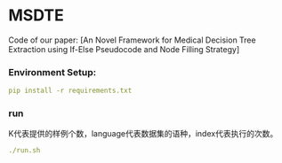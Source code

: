 # MSDTE

Code of our paper: [An Novel Framework for Medical Decision Tree Extraction using If-Else Pseudocode and Node Filling Strategy]

### Environment Setup:
```yaml
pip install -r requirements.txt
```


### run
K代表提供的样例个数，language代表数据集的语种，index代表执行的次数。
```yaml
./run.sh
```
